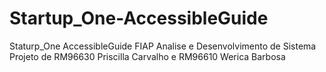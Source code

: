 # Startup_One-AccessibleGuide
Staturp_One AccessibleGuide
FIAP Analise e Desenvolvimento de Sistema
Projeto de RM96630 Priscilla Carvalho e RM96610 Werica Barbosa 
